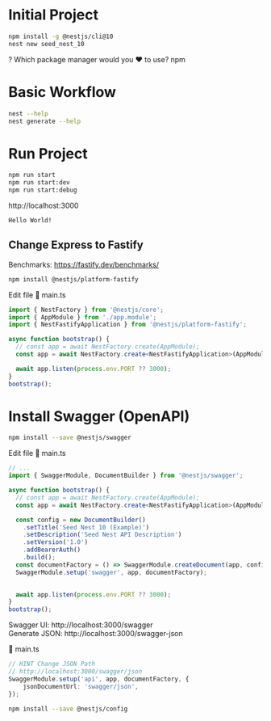 # Initial Project
``` bash
npm install -g @nestjs/cli@10
nest new seed_nest_10
```

? Which package manager would you ❤️ to use? npm

# Basic Workflow
``` bash
nest --help
nest generate --help
```

# Run Project
``` bash
npm run start
npm run start:dev
npm run start:debug
```

http://localhost:3000
```
Hello World!
```

## Change Express to Fastify
Benchmarks: https://fastify.dev/benchmarks/
``` bash
npm install @nestjs/platform-fastify
```
Edit file :page_with_curl: main.ts
``` ts
import { NestFactory } from '@nestjs/core';
import { AppModule } from './app.module';
import { NestFastifyApplication } from '@nestjs/platform-fastify';

async function bootstrap() {
  // const app = await NestFactory.create(AppModule);
  const app = await NestFactory.create<NestFastifyApplication>(AppModule);

  await app.listen(process.env.PORT ?? 3000);
}
bootstrap();
```

# Install Swagger (OpenAPI)
``` bash
npm install --save @nestjs/swagger
```

Edit file :page_with_curl: main.ts
``` ts
// ...
import { SwaggerModule, DocumentBuilder } from '@nestjs/swagger';

async function bootstrap() {
  // const app = await NestFactory.create(AppModule);
  const app = await NestFactory.create<NestFastifyApplication>(AppModule);

  const config = new DocumentBuilder()
    .setTitle('Seed Nest 10 (Example)')
    .setDescription('Seed Nest API Description')
    .setVersion('1.0')
    .addBearerAuth()
    .build();
  const documentFactory = () => SwaggerModule.createDocument(app, config);
  SwaggerModule.setup('swagger', app, documentFactory);
  

  await app.listen(process.env.PORT ?? 3000);
}
bootstrap();
```
Swagger UI: http://localhost:3000/swagger <br />
Generate JSON: http://localhost:3000/swagger-json

:page_with_curl: main.ts
``` ts
// HINT Change JSON Path 
// http://localhost:3000/swagger/json
SwaggerModule.setup('api', app, documentFactory, {
    jsonDocumentUrl: 'swagger/json',
});
```

``` bash
npm install --save @nestjs/config
```
